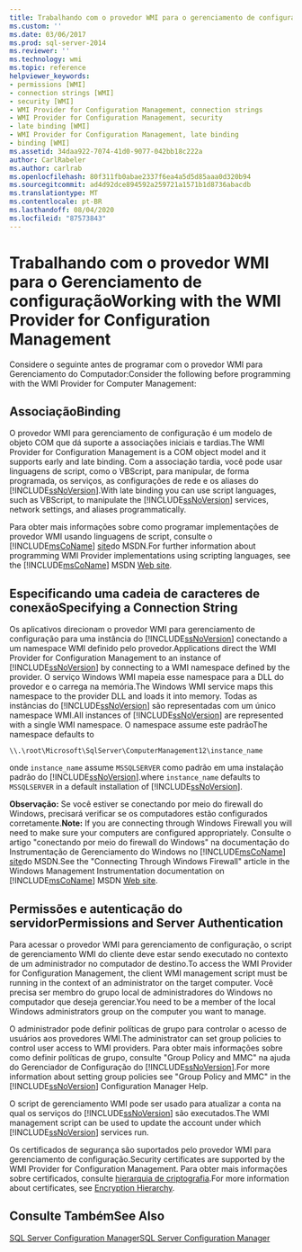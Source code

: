 ```yaml
---
title: Trabalhando com o provedor WMI para o gerenciamento de configuração | Microsoft Docs
ms.custom: ''
ms.date: 03/06/2017
ms.prod: sql-server-2014
ms.reviewer: ''
ms.technology: wmi
ms.topic: reference
helpviewer_keywords:
- permissions [WMI]
- connection strings [WMI]
- security [WMI]
- WMI Provider for Configuration Management, connection strings
- WMI Provider for Configuration Management, security
- late binding [WMI]
- WMI Provider for Configuration Management, late binding
- binding [WMI]
ms.assetid: 34daa922-7074-41d0-9077-042bb18c222a
author: CarlRabeler
ms.author: carlrab
ms.openlocfilehash: 80f311fb0abae2337f6ea4a5d5d85aaa0d320b94
ms.sourcegitcommit: ad4d92dce894592a259721a1571b1d8736abacdb
ms.translationtype: MT
ms.contentlocale: pt-BR
ms.lasthandoff: 08/04/2020
ms.locfileid: "87573843"
---
```

# <a name="working-with-the-wmi-provider-for-configuration-management"></a><span data-ttu-id="a79a1-102">Trabalhando com o provedor WMI para o Gerenciamento de configuração</span><span class="sxs-lookup"><span data-stu-id="a79a1-102">Working with the WMI Provider for Configuration Management</span></span>
  <span data-ttu-id="a79a1-103">Considere o seguinte antes de programar com o provedor WMI para Gerenciamento do Computador:</span><span class="sxs-lookup"><span data-stu-id="a79a1-103">Consider the following before programming with the WMI Provider for Computer Management:</span></span>  
  
## <a name="binding"></a><span data-ttu-id="a79a1-104">Associação</span><span class="sxs-lookup"><span data-stu-id="a79a1-104">Binding</span></span>  
 <span data-ttu-id="a79a1-105">O provedor WMI para gerenciamento de configuração é um modelo de objeto COM que dá suporte a associações iniciais e tardias.</span><span class="sxs-lookup"><span data-stu-id="a79a1-105">The WMI Provider for Configuration Management is a COM object model and it supports early and late binding.</span></span> <span data-ttu-id="a79a1-106">Com a associação tardia, você pode usar linguagens de script, como o VBScript, para manipular, de forma programada, os serviços, as configurações de rede e os aliases do [!INCLUDE[ssNoVersion](../../includes/ssnoversion-md.md)].</span><span class="sxs-lookup"><span data-stu-id="a79a1-106">With late binding you can use script languages, such as VBScript, to manipulate the [!INCLUDE[ssNoVersion](../../includes/ssnoversion-md.md)] services, network settings, and aliases programmatically.</span></span>  
  
 <span data-ttu-id="a79a1-107">Para obter mais informações sobre como programar implementações de provedor WMI usando linguagens de script, consulte o [!INCLUDE[msCoName](../../includes/msconame-md.md)] [site](https://go.microsoft.com/fwlink/?linkid=15426)do MSDN.</span><span class="sxs-lookup"><span data-stu-id="a79a1-107">For further information about programming WMI Provider implementations using scripting languages, see the [!INCLUDE[msCoName](../../includes/msconame-md.md)] MSDN [Web site](https://go.microsoft.com/fwlink/?linkid=15426).</span></span>  
  
## <a name="specifying-a-connection-string"></a><span data-ttu-id="a79a1-108">Especificando uma cadeia de caracteres de conexão</span><span class="sxs-lookup"><span data-stu-id="a79a1-108">Specifying a Connection String</span></span>  
 <span data-ttu-id="a79a1-109">Os aplicativos direcionam o provedor WMI para gerenciamento de configuração para uma instância do [!INCLUDE[ssNoVersion](../../includes/ssnoversion-md.md)] conectando a um namespace WMI definido pelo provedor.</span><span class="sxs-lookup"><span data-stu-id="a79a1-109">Applications direct the WMI Provider for Configuration Management to an instance of [!INCLUDE[ssNoVersion](../../includes/ssnoversion-md.md)] by connecting to a WMI namespace defined by the provider.</span></span> <span data-ttu-id="a79a1-110">O serviço Windows WMI mapeia esse namespace para a DLL do provedor e o carrega na memória.</span><span class="sxs-lookup"><span data-stu-id="a79a1-110">The Windows WMI service maps this namespace to the provider DLL and loads it into memory.</span></span> <span data-ttu-id="a79a1-111">Todas as instâncias do [!INCLUDE[ssNoVersion](../../includes/ssnoversion-md.md)] são representadas com um único namespace WMI.</span><span class="sxs-lookup"><span data-stu-id="a79a1-111">All instances of [!INCLUDE[ssNoVersion](../../includes/ssnoversion-md.md)] are represented with a single WMI namespace.</span></span> <span data-ttu-id="a79a1-112">O namespace assume este padrão</span><span class="sxs-lookup"><span data-stu-id="a79a1-112">The namespace defaults to</span></span>  
  
```  
\\.\root\Microsoft\SqlServer\ComputerManagement12\instance_name  
```  
  
 <span data-ttu-id="a79a1-113">onde `instance_name` assume `MSSQLSERVER` como padrão em uma instalação padrão do [!INCLUDE[ssNoVersion](../../includes/ssnoversion-md.md)].</span><span class="sxs-lookup"><span data-stu-id="a79a1-113">where `instance_name` defaults to `MSSQLSERVER` in a default installation of [!INCLUDE[ssNoVersion](../../includes/ssnoversion-md.md)].</span></span>  
  
 <span data-ttu-id="a79a1-114">**Observação:** Se você estiver se conectando por meio do firewall do Windows, precisará verificar se os computadores estão configurados corretamente.</span><span class="sxs-lookup"><span data-stu-id="a79a1-114">**Note:** If you are connecting through Windows Firewall you will need to make sure your computers are configured appropriately.</span></span> <span data-ttu-id="a79a1-115">Consulte o artigo "conectando por meio do firewall do Windows" na documentação do Instrumentação de Gerenciamento do Windows no [!INCLUDE[msCoName](../../includes/msconame-md.md)] [site](https://go.microsoft.com/fwlink/?linkid=15426)do MSDN.</span><span class="sxs-lookup"><span data-stu-id="a79a1-115">See the "Connecting Through Windows Firewall" article in the Windows Management Instrumentation documentation on [!INCLUDE[msCoName](../../includes/msconame-md.md)] MSDN [Web site](https://go.microsoft.com/fwlink/?linkid=15426).</span></span>  
  
## <a name="permissions-and-server-authentication"></a><span data-ttu-id="a79a1-116">Permissões e autenticação do servidor</span><span class="sxs-lookup"><span data-stu-id="a79a1-116">Permissions and Server Authentication</span></span>  
 <span data-ttu-id="a79a1-117">Para acessar o provedor WMI para gerenciamento de configuração, o script de gerenciamento WMI do cliente deve estar sendo executado no contexto de um administrador no computador de destino.</span><span class="sxs-lookup"><span data-stu-id="a79a1-117">To access the WMI Provider for Configuration Management, the client WMI management script must be running in the context of an administrator on the target computer.</span></span> <span data-ttu-id="a79a1-118">Você precisa ser membro do grupo local de administradores do Windows no computador que deseja gerenciar.</span><span class="sxs-lookup"><span data-stu-id="a79a1-118">You need to be a member of the local Windows administrators group on the computer you want to manage.</span></span>  
  
 <span data-ttu-id="a79a1-119">O administrador pode definir políticas de grupo para controlar o acesso de usuários aos provedores WMI.</span><span class="sxs-lookup"><span data-stu-id="a79a1-119">The administrator can set group policies to control user access to WMI providers.</span></span> <span data-ttu-id="a79a1-120">Para obter mais informações sobre como definir políticas de grupo, consulte "Group Policy and MMC" na ajuda do Gerenciador de Configuração do [!INCLUDE[ssNoVersion](../../includes/ssnoversion-md.md)].</span><span class="sxs-lookup"><span data-stu-id="a79a1-120">For more information about setting group policies see "Group Policy and MMC" in the [!INCLUDE[ssNoVersion](../../includes/ssnoversion-md.md)] Configuration Manager Help.</span></span>  
  
 <span data-ttu-id="a79a1-121">O script de gerenciamento WMI pode ser usado para atualizar a conta na qual os serviços do [!INCLUDE[ssNoVersion](../../includes/ssnoversion-md.md)] são executados.</span><span class="sxs-lookup"><span data-stu-id="a79a1-121">The WMI management script can be used to update the account under which [!INCLUDE[ssNoVersion](../../includes/ssnoversion-md.md)] services run.</span></span>  
  
 <span data-ttu-id="a79a1-122">Os certificados de segurança são suportados pelo provedor WMI para gerenciamento de configuração.</span><span class="sxs-lookup"><span data-stu-id="a79a1-122">Security certificates are supported by the WMI Provider for Configuration Management.</span></span> <span data-ttu-id="a79a1-123">Para obter mais informações sobre certificados, consulte [hierarquia de criptografia](../security/encryption/encryption-hierarchy.md).</span><span class="sxs-lookup"><span data-stu-id="a79a1-123">For more information about certificates, see [Encryption Hierarchy](../security/encryption/encryption-hierarchy.md).</span></span>  
  
## <a name="see-also"></a><span data-ttu-id="a79a1-124">Consulte Também</span><span class="sxs-lookup"><span data-stu-id="a79a1-124">See Also</span></span>  
 [<span data-ttu-id="a79a1-125">SQL Server Configuration Manager</span><span class="sxs-lookup"><span data-stu-id="a79a1-125">SQL Server Configuration Manager</span></span>](../sql-server-configuration-manager.md)  
  
  

